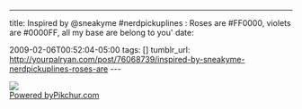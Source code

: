 ---
title: Inspired by \@sneakyme \#nerdpickuplines : Roses are
\#FF0000, violets are \#0000FF, all my base are belong to you\'
date:

 2009-02-06T00:52:04-05:00 
tags:  [] 
tumblr_url:
http://yourpalryan.com/post/76068739/inspired-by-sneakyme-nerdpickuplines-roses-are
\-\--

[![](https://s3.amazonaws.com/pikchurimages/pic_jq0_m.jpg)\
Powered by](http://pikchur.com/jq0)[Pikchur.com](http://pikchur.com)
